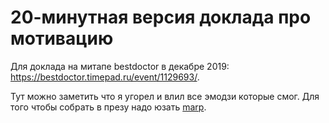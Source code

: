 # 20-минутная версия доклада про мотивацию

Для доклада на митапе bestdoctor в декабре 2019: https://bestdoctor.timepad.ru/event/1129693/.

Тут можно заметить что я угорел и влил все эмодзи которые смог. Для того чтобы собрать в презу надо юзать [marp](https://marp.app/).
